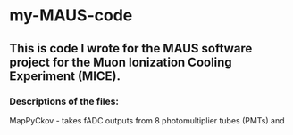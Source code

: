 # my-MAUS-code
## This is code I wrote for the MAUS software project for the Muon Ionization Cooling Experiment (MICE).

### Descriptions of the files:

MapPyCkov - takes fADC outputs from 8 photomultiplier tubes (PMTs) and 

